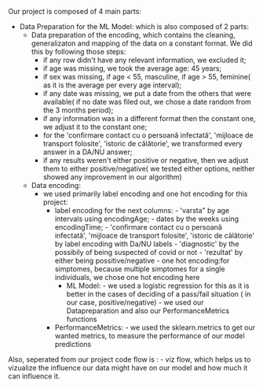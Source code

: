 Our project is composed of 4 main parts:
* Data Preparation for the ML Model: which is also composed of 2 parts:
  * Data preparation of the encoding, which contains the cleaning, generalizaton and mapping of the data on a constant format. We did this by following those steps:
    * if any row didn't have any relevant information, we excluded it;
    * if age was missing, we took the average age: 45 years;
    * if sex was missing, if age < 55, masculine, if age > 55, feminine( as it is the average per every age interval);
    * if any date was missing, we put a date from the others that were available( if no date was filed out, we chose a date random from the 3 months period);
    * if any information was in a different format then the constant one, we adjust it to the constant one;
    * for the 'confirmare contact cu o persoană infectată', 'mijloace de transport folosite', 'istoric de călătorie', we transformed every answer in a DA/NU answer;
    * if any results weren't either positive or negative, then we adjust them to either positive/negative( we tested either options, neither showed any improvement in our algorithm)
   * Data encoding:
     * we used primarily label encoding and one hot encoding for this project:
       * label encoding for the next columns:
                                          - 'varsta" by age intervals using encodingAge;
                                          -  dates by the weeks using encodingTime;
                                          - 'confirmare contact cu o persoană infectată', 'mijloace de transport folosite', 'istoric de călătorie' by label encoding with Da/NU 
                                             labels
                                          - 'diagnostic' by the possibily of being suspected of covid or not
                                          - 'rezultat' by either being possitive/negative
                                   - one hot encoding:for simptomes, because multiple simptomes for a single individuals, we chose one hot encoding here
         - ML Model:
                     - we used a logistic regression for this as it is better in the cases of deciding of a pass/fail situation ( in our case, positive/negative)
                     - we used our Datapreparation and also our PerformanceMetrics functions
        - PerformanceMetrics:
                     - we used the sklearn.metrics to get our wanted metrics, to measure the performance of our model predictions
  
  
 Also, seperated from our project code flow is :
       - viz flow, which helps us to vizualize the influence our data might have on our model and how much it can influence it.
